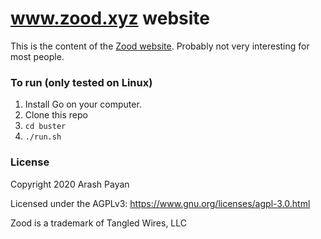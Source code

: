 # www.zood.xyz website

This is the content of the [Zood website](https://www.zood.xyz). Probably not very interesting for most people.

### To run (only tested on Linux)
1. Install Go on your computer.
2. Clone this repo
3. `cd buster` 
4. `./run.sh`

### License
Copyright 2020 Arash Payan

Licensed under the AGPLv3: https://www.gnu.org/licenses/agpl-3.0.html

Zood is a trademark of Tangled Wires, LLC
